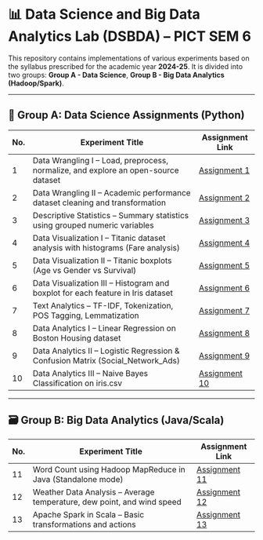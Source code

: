 # 📊 Data Science and Big Data Analytics Lab (DSBDA) – PICT SEM 6

This repository contains implementations of various experiments based on the syllabus prescribed for the academic year **2024-25**. It is divided into two groups: **Group A - Data Science**, **Group B - Big Data Analytics (Hadoop/Spark)**.

---

## 🧪 Group A: Data Science Assignments (Python)

| No. | Experiment Title                                                                 | Assignment Link                                                   |
|-----|-----------------------------------------------------------------------------------|-------------------------------------------------------------------|
| 1   | Data Wrangling I – Load, preprocess, normalize, and explore an open-source dataset | [Assignment 1](DSBDA/Assign1)                         |
| 2   | Data Wrangling II – Academic performance dataset cleaning and transformation      | [Assignment 2](DSBDA/Assign2)                         |
| 3   | Descriptive Statistics – Summary statistics using grouped numeric variables       | [Assignment 3](DSBDA/Assign3)                    |
| 4   | Data Visualization I – Titanic dataset analysis with histograms (Fare analysis)   | [Assignment 4](DSBDA/Assign4)                     |
| 5   | Data Visualization II – Titanic boxplots (Age vs Gender vs Survival)             | [Assignment 5](DSBDA/Assign5)                     |
| 6   | Data Visualization III – Histogram and boxplot for each feature in Iris dataset  | [Assignment 6](DSBDA/Assign6)                     |
| 7   | Text Analytics – TF-IDF, Tokenization, POS Tagging, Lemmatization                 | [Assignment 7](DSBDA/Assign7)                           |
| 8   | Data Analytics I – Linear Regression on Boston Housing dataset                    | [Assignment 8](DSBDA/Assign8)                         |
| 9   | Data Analytics II – Logistic Regression & Confusion Matrix (Social_Network_Ads)   | [Assignment 9](DSBDA/Assign9)                         |
| 10  | Data Analytics III – Naive Bayes Classification on iris.csv                       | [Assignment 10](DSBDA/Assign10)                        |

---

## 🗃️ Group B: Big Data Analytics (Java/Scala)

| No. | Experiment Title                                                                 | Assignment Link                                                   |
|-----|-----------------------------------------------------------------------------------|-------------------------------------------------------------------|
| 11  | Word Count using Hadoop MapReduce in Java (Standalone mode)                      | [Assignment 11](DSBDA/Word_Count_Hadoop.md)                       |
| 12  | Weather Data Analysis – Average temperature, dew point, and wind speed            | [Assignment 12](DSBDA/Weather_Data_Analysis.md)                   |
| 13  | Apache Spark in Scala – Basic transformations and actions                         | [Assignment 13](DSBDA/Spark_Transformations_Actions.md)           |
